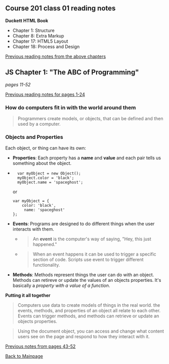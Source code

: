 ## Course 201 class 01 reading notes


**Duckett HTML Book**
+ Chapter 1: Structure
+ Chapter 8: Extra Markup
+ Chapter 17: HTML5 Layout
+ Chapter 18: Process and Design

[Previous reading notes from the above chapters](../102/html-structure.md)

## JS Chapter 1: "The ABC of Programming"
*pages 11-52*

[Previous reading notes for pages 1-24](../102/prog-with-java.md)

### How do computers fit in with the world around them

>Programmers create models, or objects, that can be defined and then used by a computer.

### Objects and Properties
Each object, or thing can have its own:
+ **Properties**:  Each property has a **name** and **value** and each pair tells us something about the object.
+ ```
    var myObject = new Object();
    myObject.color = 'black';
    myObject.name = 'spaceghost';
    ```

    or
    ```
    var myObject = {
        color: 'black',
         name: 'spaceghost'
    };
    ```
+ **Events**: Programs are designed to do different things when the user interacts with them.
    + > An **event** is the computer's way of saying, "Hey, this just happened."
    + > When an event happens it can be used to trigger a specific section of code.  Scripts use event to trigger different functionality.
+ **Methods**: Methods represent things the user can do with an object.   Methods can retireve or update the values of an objects properties.  It's basically a *property with a value of a function*.

**Putting it all together**

> Computers use data to create models of things in the real world.  the events, methods, and properties of an object all relate to each other.  Events can trigger methods, and methods can retrieve or update an objects properties.

>Using the document object, you can access and change what content users see on the page and respond to how they interact with it.



[Previous notes from pages 43-52](../102/javascript.md)



[Back to Mainpage](../README.md)